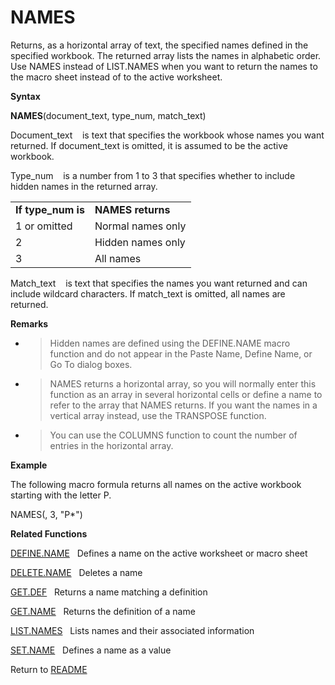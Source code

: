 # NAMES

Returns, as a horizontal array of text, the specified names defined in
the specified workbook. The returned array lists the names in alphabetic
order. Use NAMES instead of LIST.NAMES when you want to return the names
to the macro sheet instead of to the active worksheet.

**Syntax**

**NAMES**(document\_text, type\_num, match\_text)

Document\_text&nbsp;&nbsp;&nbsp;&nbsp;is text that specifies the
workbook whose names you want returned. If document\_text is omitted, it
is assumed to be the active workbook.

Type\_num&nbsp;&nbsp;&nbsp;&nbsp;is a number from 1 to 3 that specifies
whether to include hidden names in the returned array.

|                     |                   |
| ------------------- | ----------------- |
| **If type\_num is** | **NAMES returns** |
| 1 or omitted        | Normal names only |
| 2                   | Hidden names only |
| 3                   | All names         |

Match\_text&nbsp;&nbsp;&nbsp;&nbsp;is text that specifies the names you
want returned and can include wildcard characters. If match\_text is
omitted, all names are returned.

**Remarks**

  - > Hidden names are defined using the DEFINE.NAME macro function and
    > do not appear in the Paste Name, Define Name, or Go To dialog
    > boxes.

  - > NAMES returns a horizontal array, so you will normally enter this
    > function as an array in several horizontal cells or define a name
    > to refer to the array that NAMES returns. If you want the names in
    > a vertical array instead, use the TRANSPOSE function.

  - > You can use the COLUMNS function to count the number of entries in
    > the horizontal array.


**Example**

The following macro formula returns all names on the active workbook
starting with the letter P.

NAMES(, 3, "P\*")

**Related Functions**

[DEFINE.NAME](DEFINE.NAME.md)&nbsp;&nbsp;&nbsp;Defines a name on the active worksheet or
macro sheet

[DELETE.NAME](DELETE.NAME.md)&nbsp;&nbsp;&nbsp;Deletes a name

[GET.DEF](GET.DEF.md)&nbsp;&nbsp;&nbsp;Returns a name matching a definition

[GET.NAME](GET.NAME.md)&nbsp;&nbsp;&nbsp;Returns the definition of a name

[LIST.NAMES](LIST.NAMES.md)&nbsp;&nbsp;&nbsp;Lists names and their associated information

[SET.NAME](SET.NAME.md)&nbsp;&nbsp;&nbsp;Defines a name as a value



Return to [README](README.md#N)

